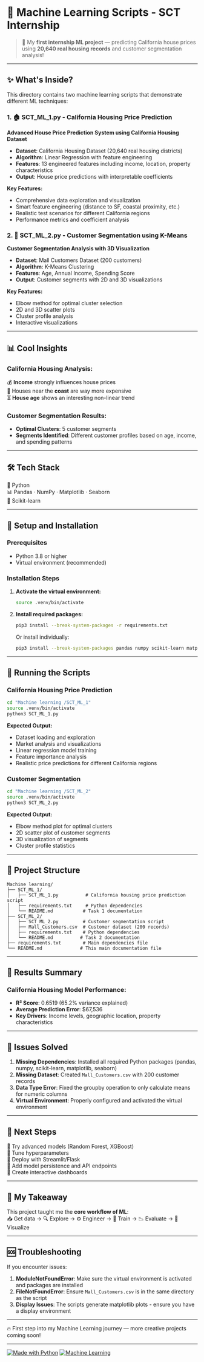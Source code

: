 
# 🏡 Machine Learning Scripts - SCT Internship

> 🚀 My **first internship ML project** — predicting California house prices using **20,640 real housing records** and customer segmentation analysis!

---

## ✨ What's Inside?

This directory contains two machine learning scripts that demonstrate different ML techniques:

### 1. 🏠 SCT_ML_1.py - California Housing Price Prediction
**Advanced House Price Prediction System using California Housing Dataset**

- **Dataset**: California Housing Dataset (20,640 real housing districts)
- **Algorithm**: Linear Regression with feature engineering
- **Features**: 13 engineered features including income, location, property characteristics
- **Output**: House price predictions with interpretable coefficients

**Key Features:**
- Comprehensive data exploration and visualization
- Smart feature engineering (distance to SF, coastal proximity, etc.)
- Realistic test scenarios for different California regions
- Performance metrics and coefficient analysis

### 2. 👥 SCT_ML_2.py - Customer Segmentation using K-Means
**Customer Segmentation Analysis with 3D Visualization**

- **Dataset**: Mall Customers Dataset (200 customers)
- **Algorithm**: K-Means Clustering
- **Features**: Age, Annual Income, Spending Score
- **Output**: Customer segments with 2D and 3D visualizations

**Key Features:**
- Elbow method for optimal cluster selection
- 2D and 3D scatter plots
- Cluster profile analysis
- Interactive visualizations

---

## 📊 Cool Insights

### California Housing Analysis:
💰 **Income** strongly influences house prices  
🌊 Houses near the **coast** are way more expensive  
⏳ **House age** shows an interesting non-linear trend  

### Customer Segmentation Results:
- **Optimal Clusters**: 5 customer segments
- **Segments Identified**: Different customer profiles based on age, income, and spending patterns

---

## 🛠️ Tech Stack
🐍 Python  
📊 Pandas · NumPy · Matplotlib · Seaborn  
🤖 Scikit-learn  

---

## 🚀 Setup and Installation

### Prerequisites
- Python 3.8 or higher
- Virtual environment (recommended)

### Installation Steps

1. **Activate the virtual environment:**
   ```bash
   source .venv/bin/activate
   ```

2. **Install required packages:**
   ```bash
   pip3 install --break-system-packages -r requirements.txt
   ```

   Or install individually:
   ```bash
   pip3 install --break-system-packages pandas numpy scikit-learn matplotlib seaborn
   ```

---

## 🎯 Running the Scripts

### California Housing Price Prediction
```bash
cd "Machine learning /SCT_ML_1"
source .venv/bin/activate
python3 SCT_ML_1.py
```

**Expected Output:**
- Dataset loading and exploration
- Market analysis and visualizations
- Linear regression model training
- Feature importance analysis
- Realistic price predictions for different California regions

### Customer Segmentation
```bash
cd "Machine learning /SCT_ML_2"
source .venv/bin/activate
python3 SCT_ML_2.py
```

**Expected Output:**
- Elbow method plot for optimal clusters
- 2D scatter plot of customer segments
- 3D visualization of segments
- Cluster profile statistics

---

## 📁 Project Structure

```
Machine learning/
├── SCT_ML_1/
│   ├── SCT_ML_1.py          # California housing price prediction script
│   ├── requirements.txt     # Python dependencies
│   └── README.md           # Task 1 documentation
├── SCT_ML_2/
│   ├── SCT_ML_2.py         # Customer segmentation script
│   ├── Mall_Customers.csv  # Customer dataset (200 records)
│   ├── requirements.txt    # Python dependencies
│   └── README.md          # Task 2 documentation
├── requirements.txt        # Main dependencies file
└── README.md              # This main documentation file
```

---

## 🎯 Results Summary

### California Housing Model Performance:
- **R² Score**: 0.6519 (65.2% variance explained)
- **Average Prediction Error**: $67,536
- **Key Drivers**: Income levels, geographic location, property characteristics

---

## 🔧 Issues Solved

1. **Missing Dependencies**: Installed all required Python packages (pandas, numpy, scikit-learn, matplotlib, seaborn)
2. **Missing Dataset**: Created `Mall_Customers.csv` with 200 customer records
3. **Data Type Error**: Fixed the groupby operation to only calculate means for numeric columns
4. **Virtual Environment**: Properly configured and activated the virtual environment

---

## 🚧 Next Steps
🔹 Try advanced models (Random Forest, XGBoost)  
🔹 Tune hyperparameters  
🔹 Deploy with Streamlit/Flask  
🔹 Add model persistence and API endpoints  
🔹 Create interactive dashboards  

---

## 🙌 My Takeaway
This project taught me the **core workflow of ML**:  
📥 Get data → 🔍 Explore → ⚙️ Engineer → 🤖 Train → 📉 Evaluate → 🎨 Visualize  

---

## 🆘 Troubleshooting

If you encounter issues:

1. **ModuleNotFoundError**: Make sure the virtual environment is activated and packages are installed
2. **FileNotFoundError**: Ensure `Mall_Customers.csv` is in the same directory as the script
3. **Display Issues**: The scripts generate matplotlib plots - ensure you have a display environment

---

🔥 First step into my Machine Learning journey — more creative projects coming soon!  

---

[![Made with Python](https://img.shields.io/badge/Made%20with-Python-blue)](https://www.python.org/) 
[![Machine Learning](https://img.shields.io/badge/Topic-Machine%20Learning-green)]()
